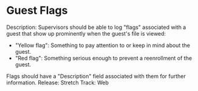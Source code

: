 # Guest Flags

Description: Supervisors should be able to log "flags" associated with a guest that show up prominently when the guest's file is viewed:

- "Yellow flag": Something to pay attention to or keep in mind about the guest.
- "Red flag": Something serious enough to prevent a reenrollment of the guest.

Flags should have a "Description" field associated with them for further information.
Release: Stretch
Track: Web